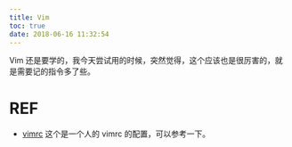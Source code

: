 ```yaml
---
title: Vim
toc: true
date: 2018-06-16 11:32:54
---
```

Vim 还是要学的，我今天尝试用的时候，突然觉得，这个应该也是很厉害的，就是需要记的指令多了些。









# REF

* [vimrc](https://gist.github.com/keelii/1aab5f9aa5b47afa651c7fc84b8e9875) 这个是一个人的 vimrc 的配置，可以参考一下。